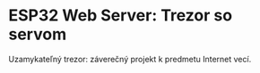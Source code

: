 # ESP32 Web Server: Trezor so servom
Uzamykateľný trezor: záverečný projekt k predmetu Internet vecí.
